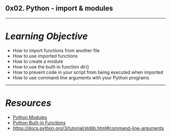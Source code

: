 ## **0x02. Python - import & modules**
---
# *Learning Objective*
- How to import functions from another file
- How to use imported functions
- How to create a module
- How to use the built-in function dir()
- How to prevent code in your script from being executed when imported
- How to use command line arguments with your Python programs
---
# *Resources*
- [Python Modules](https://docs.python.org/3/tutorial/modules.html)
- [Python Built-in Functions](https://docs.python.org/3/library/functions.html)
- https://docs.python.org/3/tutorial/stdlib.html#command-line-arguments
